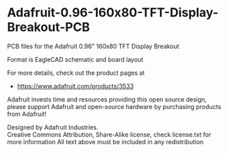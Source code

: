 # Adafruit-0.96-160x80-TFT-Display-Breakout-PCB
PCB files for the Adafruit 0.96" 160x80 TFT Display Breakout

Format is EagleCAD schematic and board layout

For more details, check out the product pages at

  * https://www.adafruit.com/products/3533

Adafruit invests time and resources providing this open source design, 
please support Adafruit and open-source hardware by purchasing 
products from Adafruit!

Designed by Adafruit Industries.  
Creative Commons Attribution, Share-Alike license, check license.txt for more information
All text above must be included in any redistribution